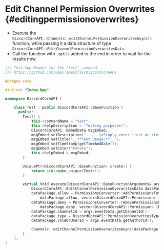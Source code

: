 Edit Channel Permission Overwrites {#editingpermissionoverwrites}
=============
- Execute the `DiscordCoreAPI::Channels::editChannelPermissionOverwritesAsync()` function, while passing it a data structure of type `DiscordCoreAPI::EditChannelPermissionOverwritesData`.
- Call the function with `.get()` added to the end in order to wait for the results now.

```cpp
/// Test.hpp-Header for the "test" command.
/// https://github.com/RealTimeChris/DiscordCoreAPI

#pragma once

#include "Index.hpp"

namespace DiscordCoreAPI {

	class Test : public DiscordCoreAPI::BaseFunction {
	  public:
		Test() {
			this->commandName = "test";
			this->helpDescription = "Testing purposes!";
			DiscordCoreAPI::EmbedData msgEmbed;
			msgEmbed.setDescription("------\nSimply enter !test or /test!\n------");
			msgEmbed.setTitle("__**Test Usage:**__");
			msgEmbed.setTimeStamp(getTimeAndDate());
			msgEmbed.setColor("FeFeFe");
			this->helpEmbed = msgEmbed;
		}

		UniquePtr<DiscordCoreAPI::BaseFunction> create() {
			return std::make_unique<Test>();
		}

		virtual Void execute(DiscordCoreAPI::BaseFunctionArguments& args) {
			DiscordCoreAPI::EditChannelPermissionOverwritesData dataPackage;
			dataPackage.allow = PermissionsConverter::addPermissionsToString(
				dataPackage.allow, vector<DiscordCoreAPI::Permission> {DiscordCoreAPI::Permission::Add_Reactions, DiscordCoreAPI::Permission::Manage_Messages});
			dataPackage.deny = PermissionsConverter::removePermissionsFromString(
				dataPackage.deny, vector<DiscordCoreAPI::Permission> {DiscordCoreAPI::Permission::Attach_Files, DiscordCoreAPI::Permission::Embed_Links});
			dataPackage.channelId = args.eventData.getChannelId();
			dataPackage.type = DiscordCoreAPI::PermissionOverwritesType::User;
			dataPackage.roleOrUserId = args.eventData.getAuthorId();

			Channels::editChannelPermissionOverwritesAsync(dataPackage).get();
		}
	};
}
```